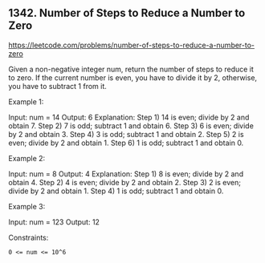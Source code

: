 ## 1342. Number of Steps to Reduce a Number to Zero

https://leetcode.com/problems/number-of-steps-to-reduce-a-number-to-zero

Given a non-negative integer num, return the number of steps to reduce it to zero. If the current number is even, you have to divide it by 2, otherwise, you have to subtract 1 from it.

Example 1:

Input: num = 14
Output: 6
Explanation:
Step 1) 14 is even; divide by 2 and obtain 7.
Step 2) 7 is odd; subtract 1 and obtain 6.
Step 3) 6 is even; divide by 2 and obtain 3.
Step 4) 3 is odd; subtract 1 and obtain 2.
Step 5) 2 is even; divide by 2 and obtain 1.
Step 6) 1 is odd; subtract 1 and obtain 0.

Example 2:

Input: num = 8
Output: 4
Explanation:
Step 1) 8 is even; divide by 2 and obtain 4.
Step 2) 4 is even; divide by 2 and obtain 2.
Step 3) 2 is even; divide by 2 and obtain 1.
Step 4) 1 is odd; subtract 1 and obtain 0.

Example 3:

Input: num = 123
Output: 12

Constraints:

    0 <= num <= 10^6
